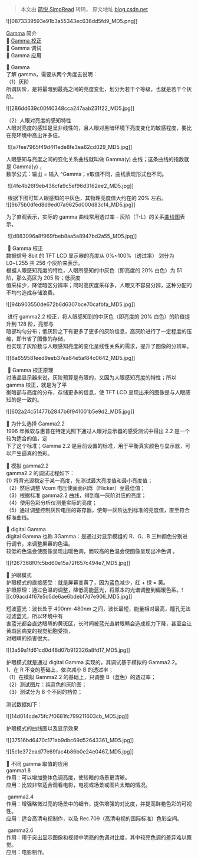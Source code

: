 > 本文由 [简悦 SimpRead](http://ksria.com/simpread/) 转码， 原文地址 [blog.csdn.net](https://blog.csdn.net/m0_72563973/article/details/131620549)

![[0873339593e91b3a55343ec636dd5fd9_MD5.png]]

[Gamma](https://so.csdn.net/so/search?q=Gamma&spm=1001.2101.3001.7020) 简介  
 [Gamma 校正](https://so.csdn.net/so/search?q=Gamma%E6%A0%A1%E6%AD%A3&spm=1001.2101.3001.7020)  
 Gamma 调试  
 Gamma 应用 

 Gamma  
了解 gamma，需要从两个角度去说明：  
（1）灰阶  
所谓灰阶，是将最暗到最亮之间的亮度变化，划分为若干个等级，也就是若干个灰阶。

![[286dd639c00f40348cca247aab231f22_MD5.jpg]]

（2）人眼对亮度的感知特性  
人眼对亮度的感知是呈非线性的，且人眼对黑暗环境下亮度变化的敏感程度，要比在亮环境中高出许多倍。

 ![[a7fee7965f49d4f1ede8fe3ea62cd029_MD5.jpg]]

人眼感知与亮度之间的变化关系曲线就叫做 Gamma(γ) 曲线；这条曲线的指数就是 Gamma(γ) ，  
数学公式：输出 = 输入 ^Gamma；γ取值不同，曲线表现形式也不同。

 ![[4fe4b26f9eb436cfa9c5ef96d3162ee2_MD5.jpg]]

 根据下图可知人眼感知的中灰色，其物理亮度值大约在的 20% 左右。  
![[9b75b0dfed8d9ed07a9625d000d83cf4_MD5.jpg]]

为了直观表示，实际的 gamma 曲线常用透过率 - 灰阶（T-L）的关系[曲线图](https://so.csdn.net/so/search?q=%E6%9B%B2%E7%BA%BF%E5%9B%BE&spm=1001.2101.3001.7020)表示。 

 ![[d883096a8f969fbeb8aa5a8947bd2a55_MD5.jpg]]

  Gamma 校正  
数据信号 8bit 的 TFT LCD 显示器的亮度从 0%~100%（透过率） 划分为 L0~L255 共 256 个灰阶来表示。  
根据人眼感知亮度的特性，人眼所感知的中灰色（即亮度的 20% 白色）为 51 阶，那么亮区为 205 阶；低灰度  
值采样少，降低暗区分辨率；同时高灰度采样多，人眼又不容易分辨，这种分配的不均匀造成存储浪费。

![[94b903550de672b6d6307bce70cafbfa_MD5.jpg]]

 进行 gamma2.2 校正，将人眼感知到的中灰色（即亮度的 20% 白色）的阶值提升到 128 阶，亮部与  
暗部均匀分布；低灰阶之下有更多了更多的灰阶信息，高灰阶进行了一定程度的压缩，即节省了图像的存储，  
也实现了灰阶数与人眼感知亮度的变化呈线性关系的需求，提升了图像的分辨率。

![[6a659581eed9eeb37ea64e5af84c0642_MD5.jpg]]

  Gamma 校正原理  
对液晶显示器来说，灰阶预算是有限的，又因为人眼感知亮度的特性；所以 gamma 校正，就是为了平  
衡暗部与亮度的分布，存储更多的信息，使 TFT LCD 呈现出来的图像是与人眼感知的是一致的。

![[602a24c51477b2847b6f941001b5e9d2_MD5.jpg]]

 为什么选择 Gamma2.2  
1996 年微软与惠普在特定光照下通过人眼对显示器的感受测试中得出 2.2 是一个较为适合的值，定  
下了这个标准；Gamma 2.2 是目前设置的标准，用于平衡真实颜色与显示器，可以产生逼真的色彩。

 模拟 gamma2.2  
gamma2.2 的调试过程如下：  
(1) 将背光源稳定于某一亮度，先测试最大亮度值和最小亮度值；  
（2）然后调整 Vcom 电压使画面闪烁（Flicker）至最佳值；  
（3）根据标准 gamma2.2 曲线，得到每一灰阶对应的亮度；  
（4）使用色彩分析仪测量实际的亮度；  
（5）通过调整控制灰阶电压的寄存器，使每一灰阶达到标准的亮度值，直至符合标准曲线。

 digital Gamma  
digital Gamma 也称 3Gamma：是通过对显示模组的 R、G、B 三种颜色分别进行调节，来调整屏幕的色温。  
较低的色温会使图像呈现出暖色调，而较高的色温会使图像呈现出冷色调 。

![[f267368f0fc5bd60e15a72f657c494e7_MD5.jpg]]

 护眼模式  
护眼模式的直接感受：就是屏幕变黄了，因为蓝色减少，红 + 绿 = 黄。  
护眼原理：通过色温的调整，降低高能蓝光，将原本的光谱调整到偏暖色系。![[c09acd4f67e5d5de6ae6bdebf7d7e906_MD5.jpg]] 

短波蓝光：波长处于 400nm-480nm 之间，波长最短，能量相对最高，瞳孔无法过滤蓝光，所以环境中有  
害蓝光都会直达眼睛的黄斑区，长时间被蓝光直射眼睛会造成视力下降，甚至会让黄斑区病变的视觉细胞受损，  
对眼睛的损害很大。

![[3a59a1fd61cd0d48d07b912326a8fd17_MD5.jpg]] 

护眼模式就是通过 digital Gamma 实现的，其调试基于模拟的 Gamma2.2。  
1、在 R 不变的基础上，依次减小 B 的透过率；  
（1）在模拟 Gamma2.2 的基础上，只调整 B（蓝色）的透过率；  
（2）测试图片：纯蓝色的灰阶图；  
（3）测试分为 8 个不同的档位；

测试数据如下：

![[14d014cde75fc7f0681fc799211603cb_MD5.jpg]] 

护眼模式的曲线图以及显示效果

![[37516bd6470c171ab9dbc69d52643361_MD5.jpg]] 

![[5c1e372ead77e69fac4b86b0e24e0467_MD5.jpg]] 

 不同 gamma 取值的应用  
gamma1.8  
作用：可以增加整体色调亮度，使较暗的场景更清晰。  
应用：比较非常适合观看电影，电视或场景或图片太暗的情况。 

 gamma2.4  
作用：增强略微过亮的场景中的细节，提供增强的对比度，并提高鲜艳色彩的可视性。  
应用：适合高清电视制作，以及 Rec.709（高清电视的国际标准）色彩空间。

 gamma2.6  
作用：用于突出显示图像和视频中明亮的色调对比度，其中较亮色调的差异难以察觉。  
应用：电影制作。